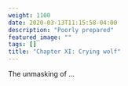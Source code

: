 ```yaml
---
weight: 1100
date: 2020-03-13T11:15:58-04:00
description: "Poorly prepared"
featured_image: ""
tags: []
title: "Chapter XI: Crying wolf"
---
```


The unmasking of ...
